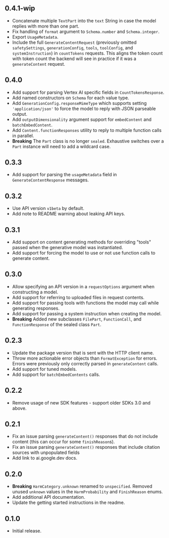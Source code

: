 ## 0.4.1-wip

- Concatenate multiple `TextPart` into the `text` String in case the model
  replies with more than one part.
- Fix handling of `format` argument to `Schema.number` and `Schema.integer`.
- Export `UsageMetadata`.
- Include the full `GenerateContentRequest` (previously omitted
  `safetySettings`, `generationConfig`, `tools`, `toolConfig`, and
  `systemInstruction`) in `countTokens` requests. This aligns the token count
  with token count the backend will see in practice if it was a
  `generateContent` request.

## 0.4.0

- Add support for parsing Vertex AI specific fields in `CountTokensResponse`.
- Add named constructors on `Schema` for each value type.
- Add `GenerationConfig.responseMimeType` which supports setting
  `'application/json'` to force the model to reply with JSON parseable output.
- Add `outputDimensionality` argument support for `embedContent` and
  `batchEmbedContent`.
- Add `Content.functionResponses` utility to reply to multiple function calls in
  parallel.
- **Breaking** The `Part` class is no longer `sealed`. Exhaustive switches over
  a `Part` instance will need to add a wildcard case.

## 0.3.3

- Add support for parsing the `usageMetadata` field in `GenerateContentResponse`
  messages.

## 0.3.2

- Use API version `v1beta` by default.
- Add note to README warning about leaking API keys.

## 0.3.1

- Add support on content generating methods for overriding "tools" passed when
  the generative model was instantiated.
- Add support for forcing the model to use or not use function calls to generate
  content.

## 0.3.0

- Allow specifying an API version in a `requestOptions` argument when
  constructing a model.
- Add support for referring to uploaded files in request contents.
- Add support for passing tools with functions the model may call while
  generating responses.
- Add support for passing a system instruction when creating the model.
- **Breaking** Added new subclasses `FilePart`, `FunctionCall`, and
  `FunctionResponse` of the sealed class `Part`.

## 0.2.3

- Update the package version that is sent with the HTTP client name.
- Throw more actionable error objects than `FormatException` for errors. Errors
  were previously only correctly parsed in `generateContent` calls.
- Add support for tuned models.
- Add support for `batchEmbedContents` calls.

## 0.2.2

- Remove usage of new SDK features - support older SDKs 3.0 and above.

## 0.2.1

- Fix an issue parsing `generateContent()` responses that do not include content
  (this can occur for some `finishReason`s).
- Fix an issue parsing `generateContent()` responses that include citation
  sources with unpopulated fields
- Add link to ai.google.dev docs.

## 0.2.0

- **Breaking** `HarmCategory.unknown` renamed to `unspecified`. Removed unused
  `unknown` values in the `HarmProbability` and `FinishReason` enums.
- Add additional API documentation.
- Update the getting started instructions in the readme.

## 0.1.0

- Initial release.
